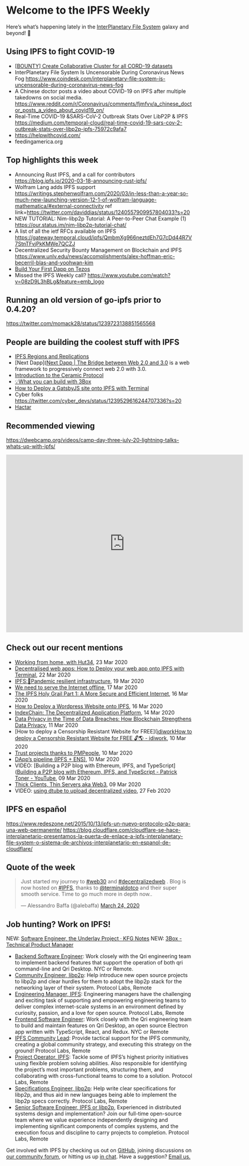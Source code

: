 # Welcome to the IPFS Weekly

Here’s what’s happening lately in the [InterPlanetary File System](https://ipfs.io/) galaxy and beyond! 🚀


## Using IPFS to fight COVID-19
* [[BOUNTY] Create Collaborative Cluster for all CORD-19 datasets](https://github.com/ipfs/ipfs-cluster/issues/1021)
* InterPlanetary File System Is Uncensorable During Coronavirus News Fog https://www.coindesk.com/interplanetary-file-system-is-uncensorable-during-coronavirus-news-fog
* A Chinese doctor posts a video about COVID-19 on IPFS after multiple takedowns on social media. https://www.reddit.com/r/Coronavirus/comments/fjmfvv/a_chinese_doctor_posts_a_video_about_covid19_on/
* Real-Time COVID-19 &SARS-CoV-2 Outbreak Stats Over LibP2P & IPFS https://medium.com/temporal-cloud/real-time-covid-19-sars-cov-2-outbreak-stats-over-libp2p-ipfs-75972c9afa7
* https://helpwithcovid.com/
* feedingamerica.org


## Top highlights this week
* Announcing Rust IPFS, and a call for contributors https://blog.ipfs.io/2020-03-18-announcing-rust-ipfs/
* Wolfram Lang adds IPFS support https://writings.stephenwolfram.com/2020/03/in-less-than-a-year-so-much-new-launching-version-12-1-of-wolfram-language-mathematica/#external-connectivity ref link=https://twitter.com/daviddias/status/1240557909957804033?s=20
* NEW TUTORIAL: Nim-libp2p Tutorial: A Peer-to-Peer Chat Example (1) https://our.status.im/nim-libp2p-tutorial-chat/
* A list of all the ietf RFCs available on IPFS https://gateway.temporal.cloud/ipfs/QmbmXg966neztdEh7G7cDd44R7V7StnTFvjPkKMWe7QCZJ
* Decentralized Security Bounty Management on Blockchain and IPFS https://www.unlv.edu/news/accomplishments/alex-hoffman-eric-becerril-blas-and-yoohwan-kim
* [Build Your First Dapp on Tezos](https://medium.com/coinmonks/build-your-first-dapp-on-tezos-270c568d4fe9)
* Missed the IPFS Weekly call? https://www.youtube.com/watch?v=08zD9L3hBLg&feature=emb_logo


## Running an old version of go-ipfs prior to 0.4.20? 
https://twitter.com/momack28/status/1239723138851565568


## People are building the coolest stuff with IPFS

* [IPFS Regions and Replications](https://medium.com/pinata/ipfs-regions-and-replications-a1e52d60dfdb)
* [Next Dapp]([Next Dapp | The Bridge between Web 2.0 and 3.0](https://next-dapp.warashibe.market/) is a web framework to progressively connect web 2.0 with 3.0.
* [Introduction to the Ceramic Protocol](https://medium.com/ceramic/introduction-to-the-ceramic-protocol-8d56951ae3f)
* [💡What you can build with 3Box](https://medium.com/3box/what-you-can-build-with-3box-216bcef0a71c)
* [How to Deploy a GatsbyJS site onto IPFS with Terminal](https://blog.terminal.co/posts/Gatsby-Terminal)
* Cyber folks https://twitter.com/cyber_devs/status/1239529616244707336?s=20
* [Hactar](https://www.hactar.app/)


## Recommended viewing
https://dwebcamp.org/videos/camp-day-three-july-20-lightning-talks-whats-up-with-ipfs/
<iframe src="https://archive.org/embed/campdaythreejuly20lightningtalkswhatsupwithipfs" width="640" height="480" frameborder="0" webkitallowfullscreen="true" mozallowfullscreen="true" allowfullscreen></iframe>


## Check out our recent mentions

* [Working from home, with Hut34](https://hut34project.substack.com/p/working-from-home-with-hut34), 23 Mar 2020
* [Decentralised web apps: How to Deploy your web app onto IPFS with Terminal](https://dev.to/atharva3010/decentralised-web-apps-how-to-deploy-your-web-app-onto-ipfs-with-terminal-284p), 22 Mar 2020
* [IPFS:🦠Pandemic resilient infrastructure](https://dev.to/adaptive/ipfs-pandemic-resilient-infrastructure-5aap), 19 Mar 2020
* [We need to serve the Internet offline](https://medium.com/offline-camp/we-need-to-serve-the-internet-offline-c67b35f9f388), 17 Mar 2020
* [The IPFS Holy Grail Part 1: A More Secure and Efficient Internet](https://codeclimbing.com/the-ipfs-holy-grail-part-1-a-more-secure-and-efficient-internet/), 16 Mar 2020
* [How to Deploy a Wordpress Website onto IPFS](https://blog.terminal.co/posts/wordpress+terminal), 16 Mar 2020
* [IndexChain: The Decentralized Application Platform](https://medium.com/digital-notice-media-labs/indexchain-the-decentralized-application-platform-review-7556849e6369), 14 Mar 2020
* [Data Privacy in the Time of Data Breaches: How Blockchain Strengthens Data Privacy](https://medium.com/@AxelUnlimited/data-privacy-in-the-time-of-data-breaches-how-blockchain-strengthens-data-privacy-axel-blog-e973b0d22f93), 11 Mar 2020
* [How to deploy a Censorship Resistant Website for FREE]([idiworkHow to deploy a Censorship Resistant Website for FREE 🔓🌎 - idiwork](https://www.idiwork.com/how-to-deploy-a-censorship-resistant-website-forfree/), 10 Mar 2020
* [Trust projects thanks to PMPeople](https://blog.pmpeople.org/confiar-en-los-proyectos-gracias-a-pmpeople/), 10 Mar 2020
* [DApp’s pipeline (IPFS + ENS)](https://medium.com/coinmonks/dapps-pipeline-ipfs-ens-cbb4f2de15c2), 10 Mar 2020
* VIDEO: [Building a P2P blog with Ethereum, IPFS, and TypeScript]([Building a P2P blog with Ethereum, IPFS, and TypeScript - Patrick Toner - YouTube](https://www.youtube.com/watch?v=_tfmKqNW8nw), 09 Mar 2020
* [Thick Clients, Thin Servers aka Web3](https://medium.com/@lawrencelundybryan/thick-clients-thin-servers-aka-web3-9851fb29518f), 09 Mar 2020
* VIDEO: [using dtube to upload decentralized video](https://www.youtube.com/watch?v=Js1Xkv65Kts), 27 Feb 2020


## IPFS en español 
https://www.redeszone.net/2015/10/13/ipfs-un-nuevo-protocolo-p2p-para-una-web-permanente/
https://blog.cloudflare.com/cloudflare-se-hace-interplanetario-presentamos-la-puerta-de-enlace-a-ipfs-interplanetary-file-system-o-sistema-de-archivos-interplanetario-en-espanol-de-cloudflare/


## Quote of the week
<blockquote class="twitter-tweet"><p lang="en" dir="ltr">Just started my journey to <a href="https://twitter.com/hashtag/web30?src=hash&amp;ref_src=twsrc%5Etfw">#web30</a> and <a href="https://twitter.com/hashtag/decentralizedweb?src=hash&amp;ref_src=twsrc%5Etfw">#decentralizedweb</a> . Blog is now hosted on <a href="https://twitter.com/hashtag/IPFS?src=hash&amp;ref_src=twsrc%5Etfw">#IPFS</a>, thanks to <a href="https://twitter.com/terminaldotco?ref_src=twsrc%5Etfw">@terminaldotco</a> and their super smooth service. Time to go much more in depth now..</p>&mdash; Alessandro Baffa (@alebaffa) <a href="https://twitter.com/alebaffa/status/1242335138895114240?ref_src=twsrc%5Etfw">March 24, 2020</a></blockquote>


## Job hunting? Work on IPFS!
NEW: [Software Engineer, the Underlay Project · KFG Notes](https://notes.knowledgefutures.org/pub/si1okbw9)
NEW: [3Box - Technical Product Manager](https://jobs.lever.co/3box/6c68f7ec-a4b4-48ab-9d77-6500e36351e7)

* [Backend Software Engineer](https://qri.io/jobs/job-backend-software-engineer): Work closely with the Qri engineering team to implement backend features that support the operation of both qri command-line and Qri Desktop. NYC or Remote.
* [Community Engineer, libp2p](https://jobs.lever.co/protocol/0afd449f-b292-42b4-abfd-af26415b796b): Help introduce new open source projects to libp2p and clear hurdles for them to adopt the libp2p stack for the networking layer of their system. Protocol Labs, Remote
* [Engineering Manager, IPFS](https://jobs.lever.co/protocol/3f0787e8-58b3-4122-a1ea-424561d2658f): Engineering managers have the challenging and exciting task of supporting and empowering engineering teams to deliver complex internet-scale systems in an environment defined by curiosity, passion, and a love for open source. Protocol Labs, Remote
* [Frontend Software Engineer](https://qri.io/jobs/job-frontend-software-engineer): Work closely with the Qri engineering team to build and maintain features on Qri Desktop, an open source Electron app written with TypeScript, React, and Redux. NYC or Remote
* [IPFS Community Lead](https://jobs.lever.co/protocol/71c4a9b9-af90-4ce9-9dba-8b72507997bf): Provide tactical support for the IPFS community, creating a global community strategy, and executing this strategy on the ground! Protocol Labs, Remote
* [Project Operator, IPFS](https://jobs.lever.co/protocol/135cecff-ecc4-49ca-b516-61b63fd4d9ef): Tackle some of IPFS’s highest priority initiatives using flexible problem solving abilities. Also responsible for identifying the project’s most important problems, structuring them, and collaborating with cross-functional teams to come to a solution. Protocol Labs, Remote
* [Specifications Engineer, libp2p](https://jobs.lever.co/protocol/0ee37e17-5fb3-4b0f-8559-e5fca363e268): Help write clear specifications for libp2p, and thus aid in new languages being able to implement the libp2p specs correctly. Protocol Labs, Remote
* [Senior Software Engineer, IPFS or libp2p](https://jobs.lever.co/protocol/82793e56-124f-484c-bf13-357ef0b45bc6), Experienced in distributed systems design and implementation? Join our full-time open-source team where we value experience independently designing and implementing significant components of complex systems, and the execution focus and discipline to carry projects to completion. Protocol Labs, Remote


Get involved with IPFS by checking us out on [GitHub](https://github.com/ipfs), joining discussions on [our community forum](https://discuss.ipfs.io/), or hitting us up [in chat](https://riot.im/app/#/room/#ipfs:matrix.org). Have a suggestion? [Email us.](mailto:newsletter@ipfs.io)

